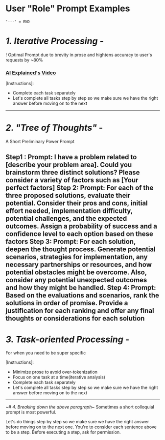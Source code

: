 # User "Role" Prompt Examples
` '---' = END `

# *1. Iterative Processing* - 
   ! Optimal Prompt due to brevity in prose and hightens accuracy to user's requests by ~80% 
   ### [AI Explained's Video](https://www.youtube.com/watch?v=wVzuvf9D9BU)

[Instructions]:
- Complete each task separately 
- Let's complete all tasks step by step so we make sure we have the right answer before moving on to the next
---


# *2. "Tree of Thoughts"* - 
   A Short Preliminary Power Prompt

Step1 :
Prompt: I have a problem related to [describe your problem area]. Could you brainstorm three distinct solutions? Please consider a variety of factors such as [Your perfect factors]
Step 2:
Prompt: For each of the three proposed solutions, evaluate their potential. Consider their pros and cons, initial effort needed, implementation difficulty, potential challenges, and the expected outcomes. Assign a probability of success and a confidence level to each option based on these factors
Step 3:
Prompt: For each solution, deepen the thought process. Generate potential scenarios, strategies for implementation, any necessary partnerships or resources, and how potential obstacles might be overcome. Also, consider any potential unexpected outcomes and how they might be handled.
Step 4:
Prompt: Based on the evaluations and scenarios, rank the solutions in order of promise. Provide a justification for each ranking and offer any final thoughts or considerations for each solution
---


# *3. Task-oriented Processing* -
   For when you need to be super specific

[Instructions]:
- Minimize prose to avoid over-tokenization
- Focus on one task at a time(iterative analysis)
- Complete each task separately 
- Let's complete all tasks step by step so we make sure we have the right answer before moving on to the next
---


~# *4. Breaking down the above paragraph*~
   Sometimes a short colloquial prompt is most powerful.

Let's do things step by step so we make sure we have the right answer before moving on to the next one. You're to consider each sentence above to be a step. Before executing a step, ask for permission.
